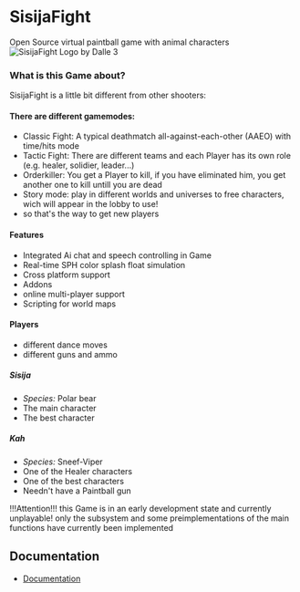 # SisijaFight
Open Source virtual paintball game with animal characters
![SisijaFight Logo by Dalle 3](https://github.com/SpringTech-Studios/SisijaFight/assets/128484007/255be1bd-5894-488b-9702-efe52a035f87)


### What is this Game about?
SisijaFight is a little bit different from other shooters:
#### There are different gamemodes:
* Classic Fight: A typical deathmatch all-against-each-other (AAEO) with time/hits mode
* Tactic Fight: There are different teams and each Player has its own role (e.g. healer, solidier, leader...)
* Orderkiller: You get a Player to kill, if you have eliminated him, you get another one to kill untill you are dead
* Story mode: play in different worlds and universes to free characters, wich will appear in the lobby to use!
 * so that's the way to get new players
#### Features
* Integrated Ai chat and speech controlling in Game
* Real-time SPH color splash float simulation
* Cross platform support
* Addons
* online multi-player support
* Scripting for world maps
#### Players
* different dance moves
* different guns and ammo
##### Sisija
* *Species:* Polar bear
* The main character
* The best character
##### Kah
* *Species:* Sneef-Viper
* One of the Healer characters
* One of the best characters
* Needn't have a Paintball gun

!!!Attention!!!
this Game is in an early development state and currently unplayable!
only the subsystem and some preimplementations of the main functions have currently been implemented

## Documentation
* [Documentation](https://springtech-studios.github.io/SisijaFight/docu/html/index.html)
